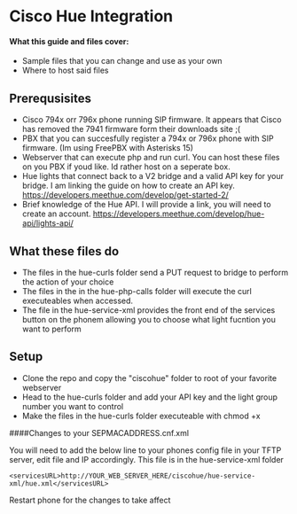 # Cisco Hue Integration



#### What this guide and files cover: 
* Sample files that you can change and use as your own
* Where to host said files

## Prerequsisites
* Cisco 794x orr 796x phone running SIP firmware.  It appears that Cisco has removed the 7941 firmware form their downloads site ;(
* PBX that you can succesfully register a 794x or 796x phone with SIP firmware. (Im using FreePBX with Asterisks 15)
* Webserver that can execute php and run curl.  You can host these files on you PBX if youd like. Id rather host on a seperate box.
* Hue lights that connect back to a V2 bridge and a valid API key for your bridge. I am linking the guide on how to create an API key. https://developers.meethue.com/develop/get-started-2/
* Brief knowledge of the Hue API.  I will provide a link, you will need to create an account. https://developers.meethue.com/develop/hue-api/lights-api/

## What these files do
* The files in the hue-curls folder send a PUT request to bridge to perform the action of your choice
* The files in the in the hue-php-calls folder will execute the curl executeables when accessed.
* The file in the hue-service-xml provides the front end of the services button on the phonem allowing you to choose what light fucntion you want to perform

## Setup

* Clone the repo and copy the "ciscohue" folder to root of your favorite webserver
* Head to the hue-curls folder and add your API key and the light group number you want to control
* Make the files in the hue-curls folder executeable with chmod +x

####Changes to your SEPMACADDRESS.cnf.xml

You will need to add the below line to your phones config file in your TFTP server, edit file and IP accordingly.
This file is in the hue-service-xml folder

`<servicesURL>http://YOUR_WEB_SERVER_HERE/ciscohue/hue-service-xml/hue.xml</servicesURL>`
  
Restart phone for the changes to take affect








 